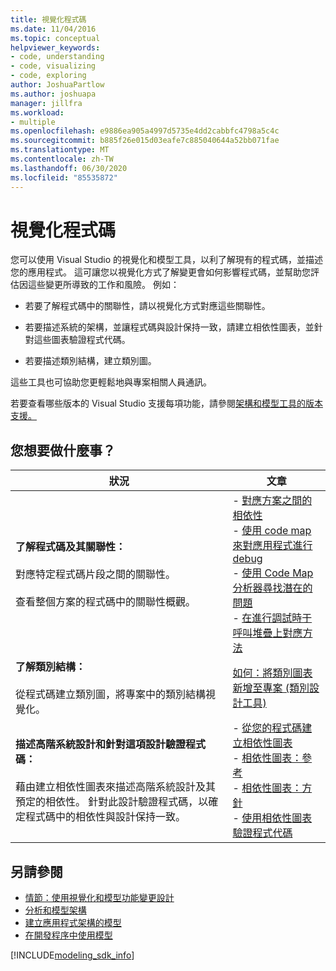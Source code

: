 ```yaml
---
title: 視覺化程式碼
ms.date: 11/04/2016
ms.topic: conceptual
helpviewer_keywords:
- code, understanding
- code, visualizing
- code, exploring
author: JoshuaPartlow
ms.author: joshuapa
manager: jillfra
ms.workload:
- multiple
ms.openlocfilehash: e9886ea905a4997d5735e4dd2cabbfc4798a5c4c
ms.sourcegitcommit: b885f26e015d03eafe7c885040644a52bb071fae
ms.translationtype: MT
ms.contentlocale: zh-TW
ms.lasthandoff: 06/30/2020
ms.locfileid: "85535872"
---
```

# <a name="visualize-code"></a>視覺化程式碼

您可以使用 Visual Studio 的視覺化和模型工具，以利了解現有的程式碼，並描述您的應用程式。 這可讓您以視覺化方式了解變更會如何影響程式碼，並幫助您評估因這些變更所導致的工作和風險。 例如：

- 若要了解程式碼中的關聯性，請以視覺化方式對應這些關聯性。

- 若要描述系統的架構，並讓程式碼與設計保持一致，請建立相依性圖表，並針對這些圖表驗證程式代碼。

- 若要描述類別結構，建立類別圖。

這些工具也可協助您更輕鬆地與專案相關人員通訊。

若要查看哪些版本的 Visual Studio 支援每項功能，請參閱[架構和模型工具的版本支援。](../modeling/what-s-new-for-design-in-visual-studio.md#VersionSupport)

## <a name="what-do-you-want-to-do"></a>您想要做什麼事？

|狀況|文章|
|-|-|
|**了解程式碼及其關聯性：**<br /><br /> 對應特定程式碼片段之間的關聯性。<br /><br /> 查看整個方案的程式碼中的關聯性概觀。|- [對應方案之間的相依性](../modeling/map-dependencies-across-your-solutions.md)<br />- [使用 code map 來對應用程式進行 debug](../modeling/use-code-maps-to-debug-your-applications.md)<br />- [使用 Code Map 分析器尋找潛在的問題](../modeling/find-potential-problems-using-code-map-analyzers.md)<br />- [在進行調試時于呼叫堆疊上對應方法](../debugger/map-methods-on-the-call-stack-while-debugging-in-visual-studio.md)|
|**了解類別結構：**<br /><br /> 從程式碼建立類別圖，將專案中的類別結構視覺化。|[如何：將類別圖表新增至專案 (類別設計工具)](../ide/class-designer/how-to-add-class-diagrams-to-projects.md)|
|**描述高階系統設計和針對這項設計驗證程式碼：**<br /><br /> 藉由建立相依性圖表來描述高階系統設計及其預定的相依性。 針對此設計驗證程式碼，以確定程式碼中的相依性與設計保持一致。|- [從您的程式碼建立相依性圖表](../modeling/create-layer-diagrams-from-your-code.md)<br />- [相依性圖表：參考](../modeling/layer-diagrams-reference.md)<br />- [相依性圖表：方針](../modeling/layer-diagrams-guidelines.md)<br />- [使用相依性圖表驗證程式代碼](../modeling/validate-code-with-layer-diagrams.md)|

## <a name="see-also"></a>另請參閱

- [情節：使用視覺化和模型功能變更設計](../modeling/scenario-change-your-design-using-visualization-and-modeling.md)
- [分析和模型架構](../modeling/analyze-and-model-your-architecture.md)
- [建立應用程式架構的模型](../modeling/model-your-app-s-architecture.md)
- [在開發程序中使用模型](../modeling/use-models-in-your-development-process.md)

[!INCLUDE[modeling_sdk_info](includes/modeling_sdk_info.md)]
